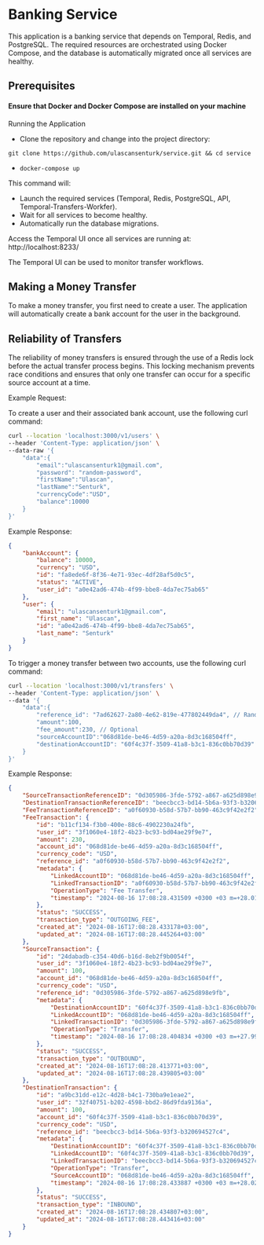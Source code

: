 
# Banking Service

This application is a banking service that depends on Temporal, Redis, and PostgreSQL. The required resources are orchestrated using Docker Compose, and the database is automatically migrated once all services are healthy.



## Prerequisites

#### Ensure that Docker and Docker Compose are installed on your machine

Running the Application

 - Clone the repository and change into the project directory:
```
git clone https://github.com/ulascansenturk/service.git && cd service

```
- ```docker-compose up```

This command will:

- Launch the required services (Temporal, Redis, PostgreSQL, API, Temporal-Transfers-Workfer).
- Wait for all services to become healthy.
- Automatically run the database migrations.


Access the Temporal UI once all services are running at:
http://localhost:8233/

The Temporal UI can be used to monitor transfer workflows.

## Making a Money Transfer

To make a money transfer, you first need to create a user. The application will automatically create a bank account for the user in the background.

## Reliability of Transfers

The reliability of money transfers is ensured through the use of a Redis lock before the actual transfer process begins. This locking mechanism prevents race conditions and ensures that only one transfer can occur for a specific source account at a time.

Example Request:

To create a user and their associated bank account, use the following curl command:

```sh
curl --location 'localhost:3000/v1/users' \
--header 'Content-Type: application/json' \
--data-raw '{
    "data":{
        "email":"ulascansenturk1@gmail.com",
        "password": "random-password",
        "firstName":"Ulascan",
        "lastName":"Senturk",
        "currencyCode":"USD",
        "balance":10000
    }
}'
```

Example Response:

```json
{
    "bankAccount": {
        "balance": 10000,
        "currency": "USD",
        "id": "fa8ede6f-8f36-4e71-93ec-4df28af5d0c5",
        "status": "ACTIVE",
        "user_id": "a0e42ad6-474b-4f99-bbe8-4da7ec75ab65"
    },
    "user": {
        "email": "ulascansenturk1@gmail.com",
        "first_name": "Ulascan",
        "id": "a0e42ad6-474b-4f99-bbe8-4da7ec75ab65",
        "last_name": "Senturk"
    }
}

```

To trigger a money transfer between two accounts, use the following curl command:

```sh
curl --location 'localhost:3000/v1/transfers' \
--header 'Content-Type: application/json' \
--data '{
    "data":{
        "reference_id": "7ad62627-2a80-4e62-819e-477802449da4", // Random generated uuid, also workflow id
        "amount":100,
        "fee_amount":230, // Optional
        "sourceAccountID":"068d81de-be46-4d59-a20a-8d3c168504ff",
        "destinationAccountID": "60f4c37f-3509-41a8-b3c1-836c0bb70d39"
    }
}'
```

Example Response:

```json
{
    "SourceTransactionReferenceID": "0d305986-3fde-5792-a867-a625d898e9fb",
    "DestinationTransactionReferenceID": "beecbcc3-bd14-5b6a-93f3-b320694527c4",
    "FeeTransactionReferenceID": "a0f60930-b58d-57b7-bb90-463c9f42e2f2",
    "FeeTransaction": {
        "id": "b11cf134-f3b0-400e-88c6-4902230a24fb",
        "user_id": "3f1060e4-18f2-4b23-bc93-bd04ae29f9e7",
        "amount": 230,
        "account_id": "068d81de-be46-4d59-a20a-8d3c168504ff",
        "currency_code": "USD",
        "reference_id": "a0f60930-b58d-57b7-bb90-463c9f42e2f2",
        "metadata": {
            "LinkedAccountID": "068d81de-be46-4d59-a20a-8d3c168504ff",
            "LinkedTransactionID": "a0f60930-b58d-57b7-bb90-463c9f42e2f2",
            "OperationType": "Fee Transfer",
            "timestamp": "2024-08-16 17:08:28.431509 +0300 +03 m=+28.017843918"
        },
        "status": "SUCCESS",
        "transaction_type": "OUTGOING_FEE",
        "created_at": "2024-08-16T17:08:28.433178+03:00",
        "updated_at": "2024-08-16T17:08:28.445264+03:00"
    },
    "SourceTransaction": {
        "id": "24dabadb-c354-40d6-b16d-8eb2f9b0054f",
        "user_id": "3f1060e4-18f2-4b23-bc93-bd04ae29f9e7",
        "amount": 100,
        "account_id": "068d81de-be46-4d59-a20a-8d3c168504ff",
        "currency_code": "USD",
        "reference_id": "0d305986-3fde-5792-a867-a625d898e9fb",
        "metadata": {
            "DestinationAccountID": "60f4c37f-3509-41a8-b3c1-836c0bb70d39",
            "LinkedAccountID": "068d81de-be46-4d59-a20a-8d3c168504ff",
            "LinkedTransactionID": "0d305986-3fde-5792-a867-a625d898e9fb",
            "OperationType": "Transfer",
            "timestamp": "2024-08-16 17:08:28.404834 +0300 +03 m=+27.991168376"
        },
        "status": "SUCCESS",
        "transaction_type": "OUTBOUND",
        "created_at": "2024-08-16T17:08:28.413771+03:00",
        "updated_at": "2024-08-16T17:08:28.439805+03:00"
    },
    "DestinationTransaction": {
        "id": "a9bc31dd-e12c-4d28-b4c1-730ba9e1eae2",
        "user_id": "32f40751-b202-4598-bbd2-86d9fda9136a",
        "amount": 100,
        "account_id": "60f4c37f-3509-41a8-b3c1-836c0bb70d39",
        "currency_code": "USD",
        "reference_id": "beecbcc3-bd14-5b6a-93f3-b320694527c4",
        "metadata": {
            "DestinationAccountID": "60f4c37f-3509-41a8-b3c1-836c0bb70d39",
            "LinkedAccountID": "60f4c37f-3509-41a8-b3c1-836c0bb70d39",
            "LinkedTransactionID": "beecbcc3-bd14-5b6a-93f3-b320694527c4",
            "OperationType": "Transfer",
            "SourceAccountID": "068d81de-be46-4d59-a20a-8d3c168504ff",
            "timestamp": "2024-08-16 17:08:28.433887 +0300 +03 m=+28.020221084"
        },
        "status": "SUCCESS",
        "transaction_type": "INBOUND",
        "created_at": "2024-08-16T17:08:28.434807+03:00",
        "updated_at": "2024-08-16T17:08:28.443416+03:00"
    }
}
```

